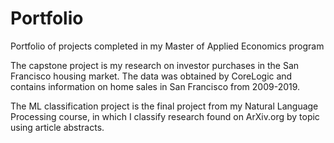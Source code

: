 # Portfolio

Portfolio of projects completed in my Master of Applied Economics program

The capstone project is my research on investor purchases in the San Francisco housing market. The data was obtained by CoreLogic and contains information on home sales in San Francisco from 2009-2019.

The ML classification project is the final project from my Natural Language Processing course, in which I classify research found on ArXiv.org by topic using article abstracts. 
